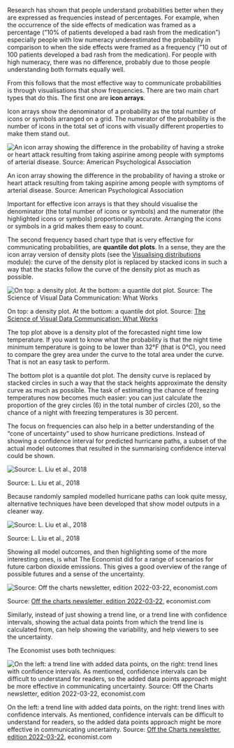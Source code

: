Research has shown that people understand probabilities better when they are expressed as frequencies instead of percentages. For example, when the occurrence of the side effects of medication was framed as a percentage (”10% of patients developed a bad rash from the medication”) especially people with low numeracy underestimated the probability in comparison to when the side effects were framed as a frequency (”10 out of 100 patients developed a bad rash from the medication). For people with high numeracy, there was no difference, probably due to those people understanding both formats equally well.

From this follows that the most effective way to communicate probabilities is through visualisations that show frequencies. There are two main chart types that do this. The first one are **icon arrays**.

Icon arrays show the denominator of a probability as the total number of icons or symbols arranged on a grid. The numerator of the probability is the number of icons in the total set of icons with visually different properties to make them stand out.

![An icon array showing the difference in the probability of having a stroke or heart attack resulting from taking aspirine among people with symptoms of arterial disease. Source: American Psychological Association](Visualising%20uncertainty%208aa5c9e663864767aaa41986a5a6f96c/icon-array.png)

An icon array showing the difference in the probability of having a stroke or heart attack resulting from taking aspirine among people with symptoms of arterial disease. Source: American Psychological Association

Important for effective icon arrays is that they should visualise the denominator (the total number of icons or symbols) and the numerator (the highlighted icons or symbols) proportionally accurate. Arranging the icons or symbols in a grid makes them easy to count.

The second frequency based chart type that is very effective for communicating probabilities, are **quantile dot plots**. In a sense, they are the icon array version of density plots (see the [Visualising distributions](Visualising%20distributions%2024ffe2f7bda24dc6b496de328dc7df6a.md) module): the curve of the density plot is replaced by stacked icons in such a way that the stacks follow the curve of the density plot as much as possible.

![On top: a density plot. At the bottom: a quantile dot plot. Source:  [The Science of Visual Data Communication: What Works](https://www.psychologicalscience.org/publications/visual-data-communication.html)](Visualising%20uncertainty%208aa5c9e663864767aaa41986a5a6f96c/density-plot-vs-quantile-dot-plot.png)

On top: a density plot. At the bottom: a quantile dot plot. Source:  [The Science of Visual Data Communication: What Works](https://www.psychologicalscience.org/publications/visual-data-communication.html)

The top plot above is a density plot of the forecasted night time low temperature. If you want to know what the probability is that the night time minimum temperature is going to be lower than 32°F (that is 0°C), you need to compare the grey area under the curve to the total area under the curve. That is not an easy task to perform.

The bottom plot is a quantile dot plot. The density curve is replaced by stacked circles in such a way that the stack heights approximate the density curve as much as possible. The task of estimating the chance of freezing temperatures now becomes much easier: you can just calculate the proportion of the grey circles (6) in the total number of circles (20), so the chance of a night with freezing temperatures is 30 percent.

The focus on frequencies can also help in a better understanding of the “cone of uncertainty” used to show hurricane predictions. Instead of showing a confidence interval for predicted hurricane paths, a subset of the actual model outcomes that resulted in the summarising confidence interval could be shown. 

![Source: L. Liu et al., 2018](Visualising%20uncertainty%208aa5c9e663864767aaa41986a5a6f96c/hurricane-spaghetti.png)

Source: L. Liu et al., 2018

Because randomly sampled modelled hurricane paths can look quite messy, alternative techniques have been developed that show model outputs in a cleaner way.

![Source: L. Liu et al., 2018](Visualising%20uncertainty%208aa5c9e663864767aaa41986a5a6f96c/hurricane-paths.png)

Source: L. Liu et al., 2018

Showing all model outcomes, and then highlighting some of the more interesting ones, is what The Economist did for a range of scenarios for future carbon dioxide emissions. This gives a good overview of the range of possible futures and a sense of the uncertainty.

![Source: [Off the charts newsletter, edition 2022-03-22](https://view.e.economist.com/?qs=47ab3ac6d352c46ac7318d7ce367556de7dd947ad3a613a2d4dcb8792845728c3189c76ff24221ff1a77a68a44f1252997c6d0a7755aab10a081512f13b1d124399971df0256fc452f5bfacbc167e6b7), economist.com](Visualising%20uncertainty%208aa5c9e663864767aaa41986a5a6f96c/economist-co2.png)

Source: [Off the charts newsletter, edition 2022-03-22](https://view.e.economist.com/?qs=47ab3ac6d352c46ac7318d7ce367556de7dd947ad3a613a2d4dcb8792845728c3189c76ff24221ff1a77a68a44f1252997c6d0a7755aab10a081512f13b1d124399971df0256fc452f5bfacbc167e6b7), economist.com

Similarly, instead of just showing a trend line, or a trend line with confidence intervals, showing the actual data points from which the trend line is calculated from, can help showing the variability, and help viewers to see the uncertainty.

The Economist uses both techniques:

![On the left: a trend line with added data points, on the right: trend lines with confidence intervals. As mentioned, confidence intervals can be difficult to understand for readers, so the added data points approach might be more effective in communicating uncertainty. Source: [Off the Charts newsletter, edition 2022-03-22](https://view.e.economist.com/?qs=47ab3ac6d352c46ac7318d7ce367556de7dd947ad3a613a2d4dcb8792845728c3189c76ff24221ff1a77a68a44f1252997c6d0a7755aab10a081512f13b1d124399971df0256fc452f5bfacbc167e6b7), economist.com](Visualising%20uncertainty%208aa5c9e663864767aaa41986a5a6f96c/economist-trendline-confidence-intervals.png)

On the left: a trend line with added data points, on the right: trend lines with confidence intervals. As mentioned, confidence intervals can be difficult to understand for readers, so the added data points approach might be more effective in communicating uncertainty. Source: [Off the Charts newsletter, edition 2022-03-22](https://view.e.economist.com/?qs=47ab3ac6d352c46ac7318d7ce367556de7dd947ad3a613a2d4dcb8792845728c3189c76ff24221ff1a77a68a44f1252997c6d0a7755aab10a081512f13b1d124399971df0256fc452f5bfacbc167e6b7), economist.com